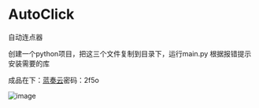 # AutoClick
自动连点器

创建一个python项目，把这三个文件复制到目录下，运行main.py
根据报错提示安装需要的库

成品在下：<a href='https://wwxv.lanzoul.com/b0foy0e9c?pwd=2f5o#2f5o'>蓝奏云</a>密码：2f5o

![image](https://github.com/user-attachments/assets/8be75e10-0c2d-4b12-be43-31c27201f095)
